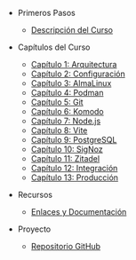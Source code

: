 - Primeros Pasos
  - [Descripción del Curso](README.md)

- Capítulos del Curso
  - [Capítulo 1: Arquitectura](../chapter-01-architecture.md)
  - [Capítulo 2: Configuración](../chapter-02-setup.md)
  - [Capítulo 3: AlmaLinux](../chapter-03-almalinux.md)
  - [Capítulo 4: Podman](../chapter-04-podman.md)
  - [Capítulo 5: Git](../chapter-05-git.md)
  - [Capítulo 6: Komodo](../chapter-06-komodo.md)
  - [Capítulo 7: Node.js](../chapter-07-nodejs.md)
  - [Capítulo 8: Vite](../chapter-08-vite.md)
  - [Capítulo 9: PostgreSQL](../chapter-09-postgresql.md)
  - [Capítulo 10: SigNoz](../chapter-10-signoz.md)
  - [Capítulo 11: Zitadel](../chapter-11-zitadel.md)
  - [Capítulo 12: Integración](../chapter-12-integration.md)
  - [Capítulo 13: Producción](../chapter-13-production.md)

- Recursos
  - [Enlaces y Documentación](../RESOURCES-AND-LINKS.md)

- Proyecto
  - [Repositorio GitHub](https://github.com/Alex-0293/TopWebStack)

